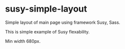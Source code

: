 # susy-simple-layout

Simple layout of main page using framework Susy, Sass.

This is simple example of Susy flexability.

Min width 680px.
